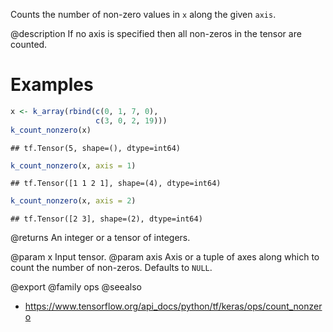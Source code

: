 Counts the number of non-zero values in `x` along the given `axis`.

@description
If no axis is specified then all non-zeros in the tensor are counted.

# Examples

```r
x <- k_array(rbind(c(0, 1, 7, 0),
                   c(3, 0, 2, 19)))
k_count_nonzero(x)
```

```
## tf.Tensor(5, shape=(), dtype=int64)
```

```r
k_count_nonzero(x, axis = 1)
```

```
## tf.Tensor([1 1 2 1], shape=(4), dtype=int64)
```

```r
k_count_nonzero(x, axis = 2)
```

```
## tf.Tensor([2 3], shape=(2), dtype=int64)
```

@returns
An integer or a tensor of integers.

@param x Input tensor.
@param axis Axis or a tuple of axes along which to count the number of
    non-zeros. Defaults to `NULL`.

@export
@family ops
@seealso
+ <https://www.tensorflow.org/api_docs/python/tf/keras/ops/count_nonzero>
